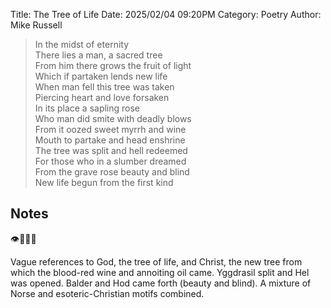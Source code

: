 Title: The Tree of Life
Date: 2025/02/04 09:20PM
Category: Poetry
Author: Mike Russell

> In the midst of eternity<br>
There lies a man, a sacred tree<br>
From him there grows the fruit of light<br>
Which if partaken lends new life<br>
When man fell this tree was taken<br>
Piercing heart and love forsaken<br>
In its place a sapling rose<br>
Who man did smite with deadly blows<br>
From it oozed sweet myrrh and wine<br>
Mouth to partake and head enshrine<br>
The tree was split and hell redeemed<br>
For those who in a slumber dreamed<br>
From the grave rose beauty and blind<br>
New life begun from the first kind

## Notes

👁️🌲🍹🍞

Vague references to God, the tree of life, and Christ, the new tree from which the blood-red wine and annoiting oil came. Yggdrasil split and Hel was opened. Balder and Hod came forth (beauty and blind). A mixture of Norse and esoteric-Christian motifs combined.
